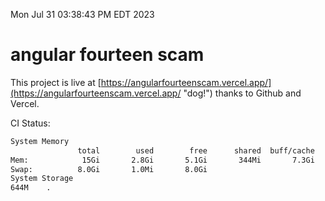 Mon Jul 31 03:38:43 PM EDT 2023

# angular fourteen scam


This project is live at [https://angularfourteenscam.vercel.app/](https://angularfourteenscam.vercel.app/ "dog!") thanks to Github and Vercel.

CI Status: 

```bash
System Memory
               total        used        free      shared  buff/cache   available
Mem:            15Gi       2.8Gi       5.1Gi       344Mi       7.3Gi        11Gi
Swap:          8.0Gi       1.0Mi       8.0Gi
System Storage
644M	.
```
